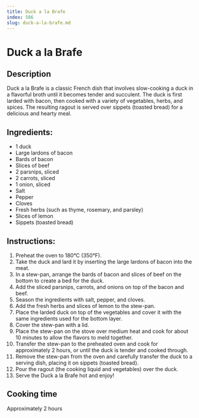 ```yaml
---
title: Duck a la Brafe
index: 586
slug: duck-a-la-brafe.md
---
```


# Duck a la Brafe

## Description
Duck a la Brafe is a classic French dish that involves slow-cooking a duck in a flavorful broth until it becomes tender and succulent. The duck is first larded with bacon, then cooked with a variety of vegetables, herbs, and spices. The resulting ragout is served over sippets (toasted bread) for a delicious and hearty meal.

## Ingredients:
- 1 duck
- Large lardons of bacon
- Bards of bacon
- Slices of beef
- 2 parsnips, sliced
- 2 carrots, sliced
- 1 onion, sliced
- Salt
- Pepper
- Cloves
- Fresh herbs (such as thyme, rosemary, and parsley)
- Slices of lemon
- Sippets (toasted bread)

## Instructions:
1. Preheat the oven to 180°C (350°F).
2. Take the duck and lard it by inserting the large lardons of bacon into the meat.
3. In a stew-pan, arrange the bards of bacon and slices of beef on the bottom to create a bed for the duck.
4. Add the sliced parsnips, carrots, and onions on top of the bacon and beef.
5. Season the ingredients with salt, pepper, and cloves.
6. Add the fresh herbs and slices of lemon to the stew-pan.
7. Place the larded duck on top of the vegetables and cover it with the same ingredients used for the bottom layer.
8. Cover the stew-pan with a lid.
9. Place the stew-pan on the stove over medium heat and cook for about 10 minutes to allow the flavors to meld together.
10. Transfer the stew-pan to the preheated oven and cook for approximately 2 hours, or until the duck is tender and cooked through.
11. Remove the stew-pan from the oven and carefully transfer the duck to a serving dish, placing it on sippets (toasted bread).
12. Pour the ragout (the cooking liquid and vegetables) over the duck.
13. Serve the Duck a la Brafe hot and enjoy!

## Cooking time
Approximately 2 hours